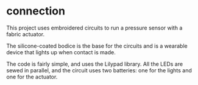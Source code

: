 # connection
This project uses embroidered circuits to run a pressure sensor with a fabric actuator. 

The silicone-coated bodice is the base for the circuits and is a wearable device that lights up when contact is made.

The code is fairly simple, and uses the Lilypad library. All the LEDs are sewed in parallel, and the circuit uses two batteries: 
one for the lights and one for the actuator. 
